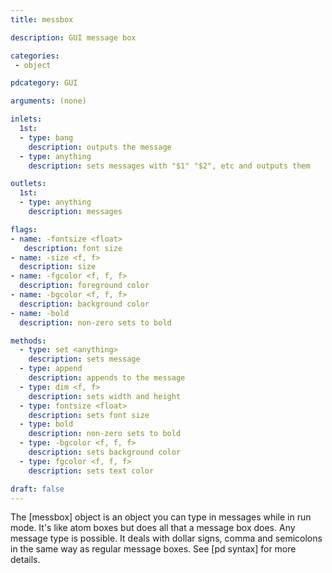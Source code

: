```yaml
---
title: messbox

description: GUI message box

categories:
 - object

pdcategory: GUI

arguments: (none)

inlets:
  1st:
  - type: bang
    description: outputs the message
  - type: anything
    description: sets messages with "$1" "$2", etc and outputs them

outlets: 
  1st:
  - type: anything
    description: messages

flags:
- name: -fontsize <float>
   description: font size
- name: -size <f, f>
  description: size
- name: -fgcolor <f, f, f>
  description: foreground color
- name: -bgcolor <f, f, f>
  description: background color
- name: -bold
  description: non-zero sets to bold

methods:
  - type: set <anything>
    description: sets message
  - type: append
    description: appends to the message
  - type: dim <f, f>
    description: sets width and height
  - type: fontsize <float>
    description: sets font size
  - type: bold
    description: non-zero sets to bold
  - type: -bgcolor <f, f, f>
    description: sets background color
  - type: fgcolor <f, f, f>
    description: sets text color

draft: false
---
```


The [messbox] object is an object you can type in messages while in run mode. It's like atom boxes but does all that a message box does. Any message type is possible. It deals with dollar signs, comma and semicolons in the same way as regular message boxes. See [pd syntax] for more details.

